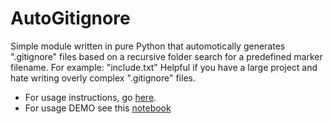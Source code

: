 # AutoGitignore

Simple module written in pure Python that automotically generates ".gitignore" files based on a recursive folder search for a predefined marker filename. For example: "include.txt" Helpful if you have a large project and hate writing overly complex ".gitignore" files.

- For usage instructions, go [here](Demo).
- For usage DEMO see this [notebook](Demo/demo.ipynb)